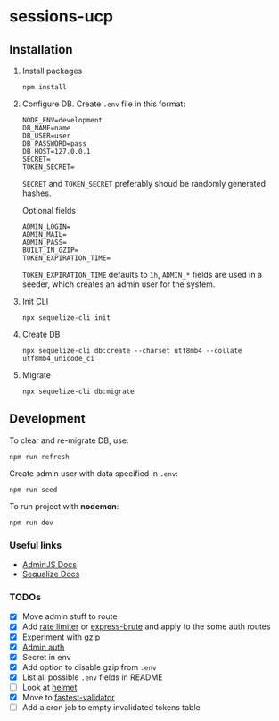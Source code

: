 # sessions-ucp

## Installation

1. Install packages
    ```
    npm install
    ```

2. Configure DB. Create `.env` file in this format:
    ```
    NODE_ENV=development
    DB_NAME=name
    DB_USER=user
    DB_PASSWORD=pass
    DB_HOST=127.0.0.1
    SECRET=
    TOKEN_SECRET=
    ```
    `SECRET` and `TOKEN_SECRET` preferably shoud be randomly generated hashes.

    Optional fields
    ```
    ADMIN_LOGIN=
    ADMIN_MAIL=
    ADMIN_PASS=
    BUILT_IN_GZIP=
    TOKEN_EXPIRATION_TIME=
    ```

    `TOKEN_EXPIRATION_TIME` defaults to `1h`, `ADMIN_*` fields are used in a seeder, which creates an admin user for the system.

3. Init CLI
    ```
    npx sequelize-cli init
    ```

4. Create DB
    ```
    npx sequelize-cli db:create --charset utf8mb4 --collate utf8mb4_unicode_ci
    ```

5. Migrate
    ```
    npx sequelize-cli db:migrate
    ```


## Development

To clear and re-migrate DB, use:
```
npm run refresh
```

Create admin user with data specified in `.env`:
```
npm run seed
```


To run project with **nodemon**:
```
npm run dev
```

### Useful links

- [AdminJS Docs](https://docs.adminjs.co/)
- [Sequalize Docs](https://sequelize.org/v7/)

### TODOs

- [x] Move admin stuff to route
- [x] Add [rate limiter](https://www.npmjs.com/package/express-rate-limit) or [express-brute](https://www.npmjs.com/package/express-brute) and apply to the some auth routes
- [x] Experiment with gzip
- [x] [Admin auth](https://docs.adminjs.co/tutorial-rbac.html)
- [x] Secret in env
- [x] Add option to disable gzip from `.env`
- [x] List all possible `.env` fields in README
- [ ] Look at [helmet](https://www.npmjs.com/package/helmet)
- [x] Move to [fastest-validator](https://www.npmjs.com/package/fastest-validator)
- [ ] Add a cron job to empty invalidated tokens table